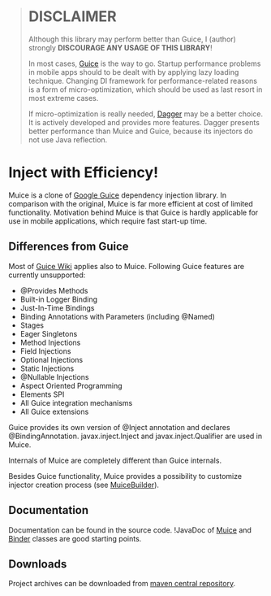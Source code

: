 > # DISCLAIMER
> Although this library may perform better than Guice,
> I (author) strongly **DISCOURAGE ANY USAGE OF THIS LIBRARY**!
> 
> In most cases, [Guice](http://code.google.com/p/google-guice/)
> is the way to go. Startup performance problems in mobile apps
> should to be dealt with by applying lazy loading technique.
> Changing DI framework for performance-related reasons is a form
> of micro-optimization, which should be used as last resort
> in most extreme cases.
> 
> If micro-optimization is really needed, [Dagger](https://github.com/square/dagger)
> may be a better choice. It is actively developed and provides
> more features. Dagger presents better performance than Muice and Guice,
> because its injectors do not use Java reflection.
> 
> 
</div>

# Inject with Efficiency!

Muice is a clone of [Google Guice](http://code.google.com/p/google-guice/) dependency injection library. In comparison with the original, Muice is far more efficient at cost of limited functionality. Motivation behind Muice is that Guice is hardly applicable for use in mobile applications, which require fast start-up time.

## Differences from Guice

Most of [Guice Wiki](http://code.google.com/p/google-guice/wiki/Motivation?tm=6) applies also to Muice. Following Guice features are currently unsupported:

 * @Provides Methods
 * Built-in Logger Binding
 * Just-In-Time Bindings
 * Binding Annotations with Parameters (including @Named)
 * Stages
 * Eager Singletons
 * Method Injections
 * Field Injections
 * Optional Injections
 * Static Injections
 * @Nullable Injections
 * Aspect Oriented Programming
 * Elements SPI
 * All Guice integration mechanisms
 * All Guice extensions

Guice provides its own version of @Inject annotation and declares @BindingAnnotation. javax.inject.Inject and javax.inject.Qualifier are used in Muice.

Internals of Muice are completely different than Guice internals.

Besides Guice functionality, Muice provides a possibility to customize injector creation process (see [MuiceBuilder](https://github.com/muroc/muice/blob/master/muice/src/main/java/pl/chalapuk/muice/customization/MuiceBuilder.java)).

## Documentation

Documentation can be found in the source code. !JavaDoc of [Muice](https://github.com/muroc/muice/blob/master/muice/src/main/java/pl/chalapuk/muice/Muice.java) and [Binder](https://github.com/muroc/muice/blob/master/muice/src/main/java/pl/chalapuk/muice/Binder.java) classes are good starting points. 

## Downloads

Project archives can be downloaded from [maven central repository](http://search.maven.org/#artifactdetails|pl.chalapuk.muice|muice|0.1|jar).
